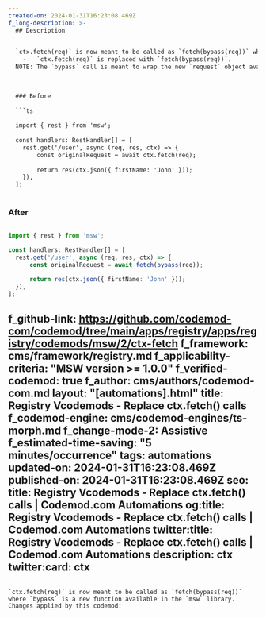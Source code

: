 ```yaml
---
created-on: 2024-01-31T16:23:08.469Z
f_long-description: >-
  ## Description
  

  `ctx.fetch(req)` is now meant to be called as `fetch(bypass(req))` where `bypass` is a new function available in the `msw` library. Changes applied by this codemod:
    -   `ctx.fetch(req)` is replaced with `fetch(bypass(req))`.
  NOTE: The `bypass` call is meant to wrap the new `request` object available on the callback argument. This object is not being destructured in this codemod, so you will have to do it manually or run a `callback-signature` codemod that will do that and replace the reference for you.
  

  
  ### Before
  
  ```ts
  
  import { rest } from 'msw';
  
  const handlers: RestHandler[] = [
  	rest.get('/user', async (req, res, ctx) => {
  		const originalRequest = await ctx.fetch(req);
  
  		return res(ctx.json({ firstName: 'John' }));
  	}),
  ];
  
  ```
  
  ### After
  
  ```ts
  
  import { rest } from 'msw';
  
  const handlers: RestHandler[] = [
  	rest.get('/user', async (req, res, ctx) => {
  		const originalRequest = await fetch(bypass(req));
  
  		return res(ctx.json({ firstName: 'John' }));
  	}),
  ];
  
  ```
f_github-link: https://github.com/codemod-com/codemod/tree/main/apps/registry/apps/registry/codemods/msw/2/ctx-fetch
f_framework: cms/framework/registry.md
f_applicability-criteria: "MSW version >= 1.0.0"
f_verified-codemod: true
f_author: cms/authors/codemod-com.md
layout: "[automations].html"
title: Registry Vcodemods - Replace ctx.fetch() calls
f_codemod-engine: cms/codemod-engines/ts-morph.md
f_change-mode-2: Assistive
f_estimated-time-saving: "5 minutes/occurrence"
tags: automations
updated-on: 2024-01-31T16:23:08.469Z
published-on: 2024-01-31T16:23:08.469Z
seo:
  title: Registry Vcodemods - Replace ctx.fetch() calls | Codemod.com Automations
  og:title: Registry Vcodemods - Replace ctx.fetch() calls | Codemod.com Automations
  twitter:title: Registry Vcodemods - Replace ctx.fetch() calls | Codemod.com Automations
  description: ctx
  twitter:card: ctx
---
```

`ctx.fetch(req)` is now meant to be called as `fetch(bypass(req))` where `bypass` is a new function available in the `msw` library. Changes applied by this codemod: